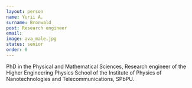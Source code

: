 ```yaml
---
layout: person
name: Yurii A.
surname: Bronwald
post: Research engineer
email: 
image: ava_male.jpg
status: senior
order: 8
---
```

PhD in the Physical and Mathematical Sciences, Research engineer of the Higher
Engineering Physics School of the Institute of Physics of Nanotechnologies
and Telecommunications, SPbPU.